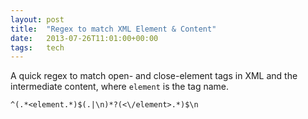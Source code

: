 ```yaml
---
layout: post
title:  "Regex to match XML Element & Content"
date:   2013-07-26T11:01:00+00:00
tags:   tech
---
```


A quick regex to match open- and close-element tags in XML and the intermediate content, where `element` is the tag name.

```
^(.*<element.*)$(.|\n)*?(<\/element>.*)$\n
```
